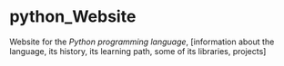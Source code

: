 # python_Website
Website for the *Python programming language*, [information about the language, its history, its learning path, some of its libraries, projects]
